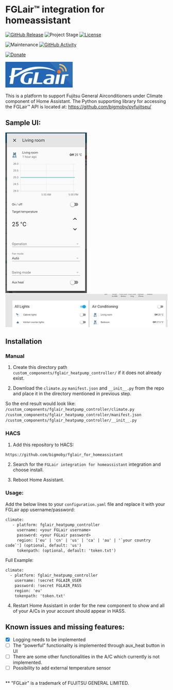 # FGLair&trade; integration for homeassistant

[![GitHub Release][releases-shield]][releases]
![Project Stage][project-stage-shield]
[![License][license-shield]](LICENSE.md)

![Maintenance][maintenance-shield]
[![GitHub Activity][commits-shield]][commits]

[![Donate](https://img.shields.io/badge/donate-BuyMeCoffee-yellow.svg)](https://www.buymeacoffee.com/bigmoby)

![FGLAIR_LOGO](FGLair_logo.png)

This is a platform to support Fujitsu General Airconditioners under Climate component of Home Assistant. The Python supporting library for accessing the FGLair&trade; API is located at: https://github.com/bigmoby/pyfujitseu/

## Sample UI:

![UI_SCREENSHOT1](Capture.PNG)
![UI_SCREENSHOT2](Capture2.PNG)

## Installation
### Manual

1. Create this directory path `custom_components/fglair_heatpump_controller/` if it does not already exist.

2. Download the `climate.py` `manifest.json` and `__init__.py` from the repo and place it in the  directory mentioned in previous step. 

So the end result would look like: 
`/custom_components/fglair_heatpump_controller/climate.py`
`/custom_components/fglair_heatpump_controller/manifest.json`
`/custom_components/fglair_heatpump_controller/__init__.py`

### HACS
1. Add this repository to HACS:
```
https://github.com/bigmoby/fglair_for_homeassistant
```

2. Search for the `FGLair integration for homeassistant` integration and choose install. 

3. Reboot Home Assistant.

### Usage:

Add the below lines to your `configuration.yaml` file and replace it with your FGLair app username/password:
```
climate:
   - platform: fglair_heatpump_controller
     username: <your FGLair username>
     password: <your FGLair password> 
     region: ['eu' | 'cn' | 'us' | 'ca' | 'au' | '`your country code`'] (optional, default: 'us')
     tokenpath: (optional, default: 'token.txt')       
```

Full Example:
```
climate:
  - platform: fglair_heatpump_controller
    username: !secret FGLAIR_USER
    password: !secret FGLAIR_PASS
    region: 'eu'
    tokenpath: 'token.txt'
```

4. Restart Home Assistant in order for the new component to show and all of your A/Cs in your account should appear in HASS.

## Known issues and missing features:

- [X] Logging needs to be implemented
- [ ] The “powerful” functionality is implemented through aux_heat button in UI
- [ ] There are some other functionalities in the A/C which currently is not implemented.
- [ ] Possibility to add external temperature sensor

##
** "FGLair" is a trademark of FUJITSU GENERAL LIMITED.

[releases-shield]: https://img.shields.io/github/release/bigmoby/fglair_for_homeassistant.svg
[releases]: https://github.com/bigmoby/fglair_for_homeassistant/releases
[project-stage-shield]: https://img.shields.io/badge/project%20stage-production%20ready-brightgreen.svg
[license-shield]: https://img.shields.io/github/license/bigmoby/fglair_for_homeassistant
[maintenance-shield]: https://img.shields.io/maintenance/yes/2023.svg
[commits-shield]: https://img.shields.io/github/commit-activity/y/bigmoby/fglair_for_homeassistant.svg
[commits]: https://img.shields.io/github/commits/bigmoby/fglair_for_homeassistant
